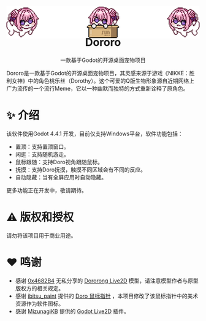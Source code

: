 <div align="center">
<img src="./assets/head.png">
<h1 style="text-align: center; margin-top: -10px;">Dororo</h1>
<p style="text-align: center;">一款基于Godot的开源桌面宠物项目</p>
</div>

Dororo是一款基于Godot的开源桌面宠物项目，其灵感来源于游戏《NIKKE：胜利女神》中的角色桃乐丝（Dorothy）。这个可爱的Q版生物形象源自近期网络上广为流传的一个流行Meme，它以一种幽默而独特的方式重新诠释了原角色。

# ✨ 介绍

该软件使用Godot 4.4.1 开发，目前仅支持Windows平台，软件功能包括：
- 置顶：支持置顶窗口。
- 闲逛：支持随机游走。
- 鼠标跟随：支持Doro视角跟随鼠标。
- 抚摸：支持Doro抚摸，触摸不同区域会有不同的反应。
- 自动隐藏：当有全屏应用时自动隐藏。

更多功能正在开发中，敬请期待。

# ⚠️ 版权和授权
请勿将该项目用于商业用途。

# ❤️ 鸣谢
- 感谢 [0x4682B4](https://afdian.com/a/0x4682B4) 无私分享的 [Dororong Live2D](https://afdian.com/p/181458b4353211efa9f352540025c377) 模型，请注意模型作者与原型版权方的相关规定。
- 感谢 [ibitsu_paint](https://x.com/ibitsu_paint) 提供的 [Doro 鼠标指针](https://x.com/ibitsu_paint/status/1788513498827518292) ，本项目修改了该鼠标指针中的美术资源作为软件图标。
- 感谢 [MizunagiKB](https://github.com/MizunagiKB) 提供的 [Godot Live2D](https://github.com/MizunagiKB/gd_cubism/) 插件。